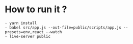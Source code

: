 
  # How to run it ?
  ```
  - yarn install
  - babel src/app.js --out-file=public/scripts/app.js --presets=env,react --watch
  - live-server public
  ```